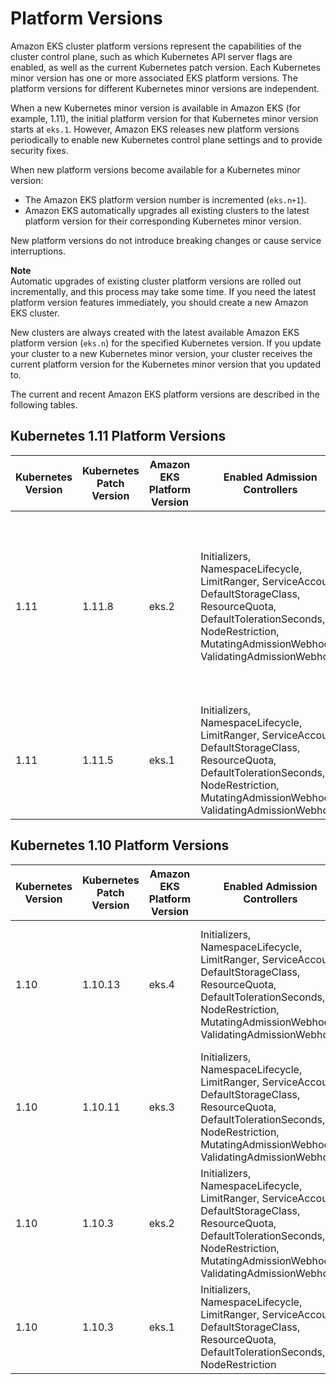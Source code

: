 # Platform Versions<a name="platform-versions"></a>

Amazon EKS cluster platform versions represent the capabilities of the cluster control plane, such as which Kubernetes API server flags are enabled, as well as the current Kubernetes patch version\. Each Kubernetes minor version has one or more associated EKS platform versions\. The platform versions for different Kubernetes minor versions are independent\.

When a new Kubernetes minor version is available in Amazon EKS \(for example, 1\.11\), the initial platform version for that Kubernetes minor version starts at `eks.1`\. However, Amazon EKS releases new platform versions periodically to enable new Kubernetes control plane settings and to provide security fixes\.

When new platform versions become available for a Kubernetes minor version:
+ The Amazon EKS platform version number is incremented \(`eks.n+1`\)\.
+ Amazon EKS automatically upgrades all existing clusters to the latest platform version for their corresponding Kubernetes minor version\.

 New platform versions do not introduce breaking changes or cause service interruptions\. 

**Note**  
Automatic upgrades of existing cluster platform versions are rolled out incrementally, and this process may take some time\. If you need the latest platform version features immediately, you should create a new Amazon EKS cluster\.

New clusters are always created with the latest available Amazon EKS platform version \(`eks.n`\) for the specified Kubernetes version\. If you update your cluster to a new Kubernetes minor version, your cluster receives the current platform version for the Kubernetes minor version that you updated to\.

The current and recent Amazon EKS platform versions are described in the following tables\. 

## Kubernetes 1\.11 Platform Versions<a name="1.11-platform-versions"></a>


| Kubernetes Version | Kubernetes Patch Version | Amazon EKS Platform Version | Enabled Admission Controllers | Release Notes | 
| --- | --- | --- | --- | --- | 
| 1\.11 | 1\.11\.8 | eks\.2 | ​Initializers, NamespaceLifecycle, LimitRanger, ServiceAccount, DefaultStorageClass, ResourceQuota, DefaultTolerationSeconds, NodeRestriction, MutatingAdmissionWebhook, ValidatingAdmissionWebhook | New platform version updating Amazon EKS Kubernetes 1\.11 clusters to patch level 1\.11\.8 to address [CVE\-2019\-1002100](https://discuss.kubernetes.io/t/kubernetes-security-announcement-v1-11-8-1-12-6-1-13-4-released-to-address-medium-severity-cve-2019-1002100/5147)\. | 
| 1\.11 | 1\.11\.5 | eks\.1 | ​Initializers, NamespaceLifecycle, LimitRanger, ServiceAccount, DefaultStorageClass, ResourceQuota, DefaultTolerationSeconds, NodeRestriction, MutatingAdmissionWebhook, ValidatingAdmissionWebhook | Initial release of Kubernetes 1\.11 for Amazon EKS\. | 

## Kubernetes 1\.10 Platform Versions<a name="1.10-platform-versions"></a>


| Kubernetes Version | Kubernetes Patch Version | Amazon EKS Platform Version | Enabled Admission Controllers | Release Notes | 
| --- | --- | --- | --- | --- | 
| 1\.10 | 1\.10\.13 | eks\.4 | ​Initializers, NamespaceLifecycle, LimitRanger, ServiceAccount, DefaultStorageClass, ResourceQuota, DefaultTolerationSeconds, NodeRestriction, MutatingAdmissionWebhook, ValidatingAdmissionWebhook |  New platform version updating Kubernetes to patch level 1\.10\.13 and a patch to address [CVE\-2019\-1002100](https://discuss.kubernetes.io/t/kubernetes-security-announcement-v1-11-8-1-12-6-1-13-4-released-to-address-medium-severity-cve-2019-1002100/5147)\.  | 
| 1\.10 | 1\.10\.11 | eks\.3 | ​Initializers, NamespaceLifecycle, LimitRanger, ServiceAccount, DefaultStorageClass, ResourceQuota, DefaultTolerationSeconds, NodeRestriction, MutatingAdmissionWebhook, ValidatingAdmissionWebhook |  New platform version updating Kubernetes to patch level 1\.10\.11 to address [CVE\-2018\-1002105](https://aws.amazon.com/security/security-bulletins/AWS-2018-020/)\.  | 
| 1\.10 | 1\.10\.3 | eks\.2 | ​Initializers, NamespaceLifecycle, LimitRanger, ServiceAccount, DefaultStorageClass, ResourceQuota, DefaultTolerationSeconds, NodeRestriction, MutatingAdmissionWebhook, ValidatingAdmissionWebhook |  [\[See the AWS documentation website for more details\]](http://docs.aws.amazon.com/eks/latest/userguide/platform-versions.html)  | 
| 1\.10 | 1\.10\.3 | eks\.1 | ​Initializers, NamespaceLifecycle, LimitRanger, ServiceAccount, DefaultStorageClass, ResourceQuota, DefaultTolerationSeconds, NodeRestriction | Initial launch of Amazon EKS\. | 